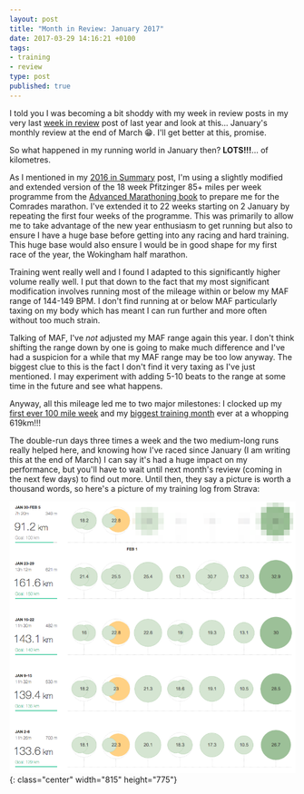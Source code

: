 ```yaml
---
layout: post
title: "Month in Review: January 2017"
date: 2017-03-29 14:16:21 +0100
tags:
- training
- review
type: post
published: true
---
```


I told you I was becoming a bit shoddy with my week in review posts in my very last [week in review](/week-in-review-26-dec-1-jan-17) post of last year and look at this... January's monthly review at the end of March 😁.  I'll get better at this, promise.

So what happened in my running world in January then?  **LOTS!!!**... of kilometres.

As I mentioned in my [2016 in Summary](/2016-in-summary) post, I'm using a slightly modified and extended version of the 18 week Pfitzinger 85+ miles per week programme from the [Advanced Marathoning book](https://www.amazon.co.uk/dp/B0026IUOX2/) to prepare me for the Comrades marathon. I've extended it to 22 weeks starting on 2 January by repeating the first four weeks of the programme.  This was primarily to allow me to take advantage of the new year enthusiasm to get running but also to ensure I have a huge base before getting into any racing and hard training.  This huge base would also ensure I would be in good shape for my first race of the year, the Wokingham half marathon.

Training went really well and I found I adapted to this significantly higher volume really well. I put that down to the fact that my most significant modification involves running most of the mileage within or below my MAF range of 144-149 BPM. I don't find running at or below MAF particularly taxing on my body which has meant I can run further and more often without too much strain.

Talking of MAF, I've _not_ adjusted my MAF range again this year. I don't think shifting the range down by one is going to make much difference and I've had a suspicion for a while that my MAF range may be too low anyway.  The biggest clue to this is the fact I don't find it very taxing as I've just mentioned. I may experiment with adding 5-10 beats to the range at some time in the future and see what happens.

Anyway, all this mileage led me to two major milestones: I clocked up my [first ever 100 mile week](/my-first-100-mile-week) and my [biggest training month](/my-biggest-training-month-ever-619km) ever at a whopping 619km!!!  

The double-run days three times a week and the two medium-long runs really helped here, and knowing how I've raced since January (I am writing this at the end of March) I can say it's had a huge impact on my performance, but you'll have to wait until next month's review (coming in the next few days) to find out more.  Until then, they say a picture is worth a thousand words, so here's a picture of my training log from Strava:

![Strava log: January](/assets/mir-jan-2017.png){: class="center" width="815" height="775"}
